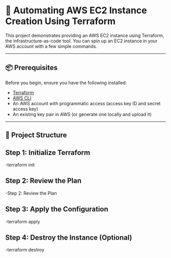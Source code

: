 # 🚀 Automating AWS EC2 Instance Creation Using Terraform

This project demonstrates providing an AWS EC2 instance using Terraform, the infrastructure-as-code tool. You can spin up an EC2 instance in your AWS account with a few simple commands.

---

## 📦 Prerequisites

Before you begin, ensure you have the following installed:

- [Terraform](https://developer.hashicorp.com/terraform/downloads)
- [AWS CLI](https://docs.aws.amazon.com/cli/latest/userguide/install-cliv2.html)
- An AWS account with programmatic access (access key ID and secret access key)
- An existing key pair in AWS (or generate one locally and upload it)

---

## 📁 Project Structure

## Step 1: Initialize Terraform
   -terraform init

## Step 2: Review the Plan
   -Step 2: Review the Plan

## Step 3: Apply the Configuration
   -terraform apply

## Step 4: Destroy the Instance (Optional)
   -terraform destroy
   

